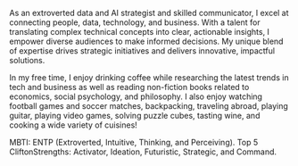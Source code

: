 As an extroverted data and AI strategist and skilled communicator, I excel at connecting people, data, technology, and business. With a talent for translating complex technical concepts into clear, actionable insights, I empower diverse audiences to make informed decisions. My unique blend of expertise drives strategic initiatives and delivers innovative, impactful solutions.

In my free time, I enjoy drinking coffee while researching the latest trends in tech and business as well as reading non-fiction books related to economics, social psychology, and philosophy. I also enjoy watching football games and soccer matches, backpacking, traveling abroad, playing guitar, playing video games, solving puzzle cubes, tasting wine, and cooking a wide variety of cuisines!

MBTI: ENTP (Extroverted, Intuitive, Thinking, and Perceiving).
Top 5 CliftonStrengths: Activator, Ideation, Futuristic, Strategic, and Command.

<!---
thomascowart/thomascowart is a ✨ special ✨ repository because its `README.md` (this file) appears on your GitHub profile.
You can click the Preview link to take a look at your changes.
--->
